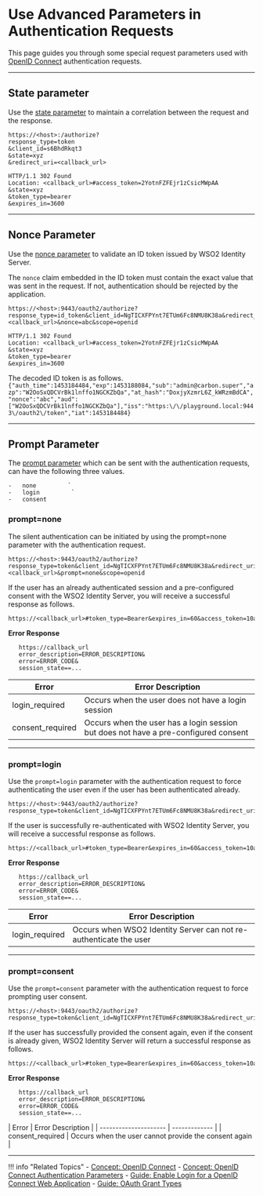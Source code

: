 # Use Advanced Parameters in Authentication Requests

This page guides you through some special request parameters used with [OpenID Connect](../../../concepts/authentication/intro-oidc) authentication requests.

 ----
 
## State parameter

Use the [state parameter](../../../concepts/authentication/traditional-authentication-request#state-parameter) to maintain a correlation between the request and the response.

```tab="Sample Request"
https://<host>:/authorize?
response_type=token
&client_id=s6BhdRkqt3
&state=xyz
&redirect_uri=<callback_url>
```

```tab="Sample Response"
HTTP/1.1 302 Found
Location: <callback_url>#access_token=2YotnFZFEjr1zCsicMWpAA
&state=xyz
&token_type=bearer
&expires_in=3600
```
 ----
 
## Nonce Parameter

Use the [nonce parameter](../../authentication/concepts/traditional-authentication-request#nonce-parameter) to validate an ID token issued by WSO2 Identity Server.

The `nonce` claim embedded in the ID token must contain the exact value that was sent in the request. 
If not, authentication should be rejected by the application.

```tab="Sample Request"
https://<host>:9443/oauth2/authorize?response_type=id_token&client_id=NgTICXFPYnt7ETUm6Fc8NMU8K38a&redirect_uri=<callback_url>&nonce=abc&scope=openid
```

```tab="Sample Response"
HTTP/1.1 302 Found
Location: <callback_url>#access_token=2YotnFZFEjr1zCsicMWpAA
&state=xyz
&token_type=bearer
&expires_in=3600
```

The decoded ID token is as follows.
```{"auth_time":1453184484,"exp":1453188084,"sub":"admin@carbon.super","azp":"W2OoSxQDCVrBk1lnffo1NGCKZbQa","at_hash":"DoxjyXzmrL6Z_kWRzmBdCA","nonce":"abc","aud":["W2OoSxQDCVrBk1lnffo1NGCKZbQa"],"iss":"https:\/\/playground.local:9443\/oauth2\/token","iat":1453184484}```

 ----
 
## Prompt Parameter

The [prompt parameter](../../authentication/concepts/traditional-authentication-request#prompt-parameter) which can be sent with the authentication requests, can have the following three values.
    
    -   none         `
    -   login         `
    -   consent
    
### prompt=none
The silent authentication can be initiated by using the prompt=none parameter with the authentication request.

```tab="Sample Request"
https://<host>:9443/oauth2/authorize?response_type=token&client_id=NgTICXFPYnt7ETUm6Fc8NMU8K38a&redirect_uri=<callback_url>&prompt=none&scope=openid
```

If the user has an already authenticated session and a pre-configured consent with the WSO2 Identity Server, you will receive a successful response as follows.

```tab="Successful Response"
https://<callback_url>#token_type=Bearer&expires_in=60&access_token=10a361a99aa4bd6e0aa79c6ea7bcdb66
```

**Error Response**

```
   https://callback_url
   error_description=ERROR_DESCRIPTION&
   error=ERROR_CODE&
   session_state==...
```
    
   | Error                 | Error Description         | 
   | --------------------- | ------------- | 
   | login_required | Occurs when the user does not have a login session  |                            
   | consent_required           | Occurs when the user has a login session but does not have a pre-configured consent  |                              
   
----


### prompt=login

Use the `prompt=login` parameter with the authentication request to force authenticating the user even if the user has been authenticated already.

```tab="Sample Request"
https://<host>:9443/oauth2/authorize?response_type=token&client_id=NgTICXFPYnt7ETUm6Fc8NMU8K38a&redirect_uri=http://localhost:8080/playground2/oauth2client&prompt=none&scope=openid
```

If the user is successfully re-authenticated with WSO2 Identity Server, you will receive a successful response as follows.

```tab="Successful Response"
https://<callback_url>#token_type=Bearer&expires_in=60&access_token=10a361a99aa4bd6e0aa79c6ea7bcdb66
```

**Error Response**

```
   https://callback_url
   error_description=ERROR_DESCRIPTION&
   error=ERROR_CODE&
   session_state==...
```

| Error                  | Error Description         | 
   | --------------------- | ------------- | 
   | login_required | Occurs when WSO2 Identity Server can not re-authenticate the user  |                            
   
   ----
   
### prompt=consent

Use the `prompt=consent` parameter with the authentication request to force prompting user consent.
 
 ```tab="Sample Request"
 https://<host>:9443/oauth2/authorize?response_type=token&client_id=NgTICXFPYnt7ETUm6Fc8NMU8K38a&redirect_uri=http://localhost:8080/playground2/oauth2client&prompt=consent&scope=openid&access_token=10a361a99aa4bd6e0aa79c6ea7bcdb66
 ```
 
 If the user has successfully provided the consent again, even if the consent is already given, WSO2 Identity Server will return a successful response as follows.

 ```tab="Successful Response"
 https://<callback_url>#token_type=Bearer&expires_in=60&access_token=10a361a99aa4bd6e0aa79c6ea7bcdb66
 ```
 
**Error Response**

 ```
    https://callback_url
    error_description=ERROR_DESCRIPTION&
    error=ERROR_CODE&
    session_state==...
 ```
 
 | Error                 | Error Description         | 
    | --------------------- | ------------- | 
    | consent_required | Occurs when the user cannot provide the consent again  | 
    

----
     
!!! info "Related Topics"
     - [Concept: OpenID Connect](../../../concepts/authentication/intro-oidc)
     - [Concept: OpenID Connect Authentication Parameters](../../../concepts/authentication/traditional-authentication-request)
     - [Guide: Enable Login for a OpenID Connect Web Application](../webapp-oidc)
     - [Guide: OAuth Grant Types](../../access-delegation/oauth-grant-types)